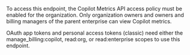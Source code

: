 To access this endpoint, the Copilot Metrics API access policy must be enabled for the organization. Only organization owners and owners and billing managers of the parent enterprise can view Copilot metrics.

OAuth app tokens and personal access tokens (classic) need either the manage_billing:copilot, read:org, or read:enterprise scopes to use this endpoint.